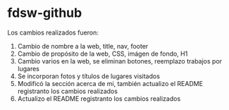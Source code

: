# fdsw-github

Los cambios realizados fueron:

1. Cambio de nombre a la web, title, nav, footer
2. Cambio de propósito de la web, CSS, imágen de fondo, H1
3. Cambio varios en la web, se eliminan botones, reemplazo trabajos por lugares
4. Se incorporan fotos y títulos de lugares visitados
5. Modificó la sección acerca de mi, también actualizo el README registranto los cambios realizados
6. Actualizo el README registranto los cambios realizados


